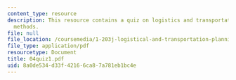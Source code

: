 ```yaml
---
content_type: resource
description: This resource contains a quiz on logistics and transportation planning
  methods.
file: null
file_location: /coursemedia/1-203j-logistical-and-transportation-planning-methods-fall-2006/8a0de534d33f42166ca87a781eb1bc4e_04quiz1.pdf
file_type: application/pdf
resourcetype: Document
title: 04quiz1.pdf
uid: 8a0de534-d33f-4216-6ca8-7a781eb1bc4e
---
```

